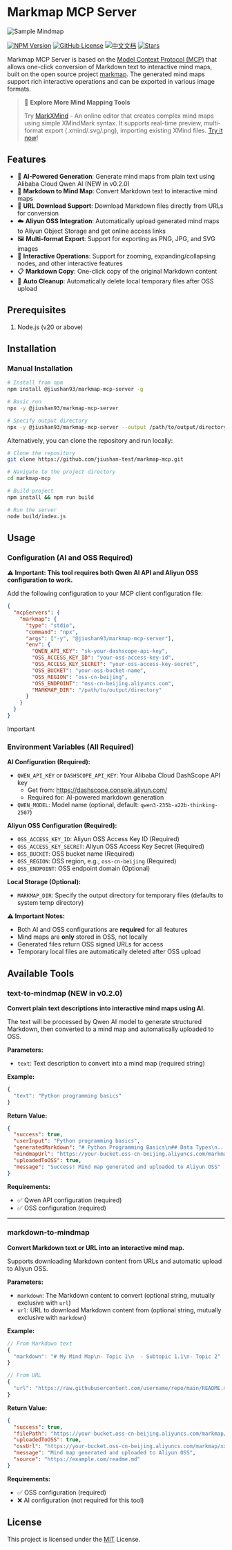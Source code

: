 # Markmap MCP Server

![Sample Mindmap](./docs/markmap.svg)

[![NPM Version](https://img.shields.io/npm/v/@jiushan93/markmap-mcp-server.svg)](https://www.npmjs.com/package/@jiushan93/markmap-mcp-server)
[![GitHub License](https://img.shields.io/github/license/jiushan-test/markmap-mcp.svg)](LICENSE)
[![中文文档](https://img.shields.io/badge/中文文档-点击查看-blue)](README_zh-CN.md)
[![Stars](https://img.shields.io/github/stars/jiushan-test/markmap-mcp)](https://github.com/jiushan-test/markmap-mcp)

Markmap MCP Server is based on the [Model Context Protocol (MCP)](https://modelcontextprotocol.io/introduction) that allows one-click conversion of Markdown text to interactive mind maps, built on the open source project [markmap](https://github.com/markmap/markmap). The generated mind maps support rich interactive operations and can be exported in various image formats.

> 🎉 **Explore More Mind Mapping Tools**
>
> Try [MarkXMind](https://github.com/jinzcdev/markxmind) - An online editor that creates complex mind maps using simple XMindMark syntax. It supports real-time preview, multi-format export (.xmind/.svg/.png), importing existing XMind files. [Try it now](https://markxmind.js.org/)!

## Features

- 🤖 **AI-Powered Generation**: Generate mind maps from plain text using Alibaba Cloud Qwen AI (NEW in v0.2.0)
- 🌠 **Markdown to Mind Map**: Convert Markdown text to interactive mind maps
- 🔗 **URL Download Support**: Download Markdown files directly from URLs for conversion
- ☁️ **Aliyun OSS Integration**: Automatically upload generated mind maps to Aliyun Object Storage and get online access links
- 🖼️ **Multi-format Export**: Support for exporting as PNG, JPG, and SVG images
- 🔄 **Interactive Operations**: Support for zooming, expanding/collapsing nodes, and other interactive features
- 📋 **Markdown Copy**: One-click copy of the original Markdown content
- 🧹 **Auto Cleanup**: Automatically delete local temporary files after OSS upload

## Prerequisites

1. Node.js (v20 or above)

## Installation

### Manual Installation

```bash
# Install from npm
npm install @jiushan93/markmap-mcp-server -g

# Basic run
npx -y @jiushan93/markmap-mcp-server

# Specify output directory
npx -y @jiushan93/markmap-mcp-server --output /path/to/output/directory
```

Alternatively, you can clone the repository and run locally:

```bash
# Clone the repository
git clone https://github.com/jiushan-test/markmap-mcp.git

# Navigate to the project directory
cd markmap-mcp

# Build project
npm install && npm run build

# Run the server
node build/index.js
```

## Usage

### Configuration (AI and OSS Required)

**⚠️ Important: This tool requires both Qwen AI API and Aliyun OSS configuration to work.**

Add the following configuration to your MCP client configuration file:

```json
{
  "mcpServers": {
    "markmap": {
      "type": "stdio",
      "command": "npx",
      "args": ["-y", "@jiushan93/markmap-mcp-server"],
      "env": {
        "QWEN_API_KEY": "sk-your-dashscope-api-key",
        "OSS_ACCESS_KEY_ID": "your-oss-access-key-id",
        "OSS_ACCESS_KEY_SECRET": "your-oss-access-key-secret",
        "OSS_BUCKET": "your-oss-bucket-name",
        "OSS_REGION": "oss-cn-beijing",
        "OSS_ENDPOINT": "oss-cn-beijing.aliyuncs.com",
        "MARKMAP_DIR": "/path/to/output/directory"
      }
    }
  }
}
```

> [!IMPORTANT]
>
> ### Environment Variables (All Required)
>
> **AI Configuration (Required):**
> - `QWEN_API_KEY` or `DASHSCOPE_API_KEY`: Your Alibaba Cloud DashScope API key
>   - Get from: https://dashscope.console.aliyun.com/
>   - Required for: AI-powered markdown generation
> - `QWEN_MODEL`: Model name (optional, default: `qwen3-235b-a22b-thinking-2507`)
>
> **Aliyun OSS Configuration (Required):**
> - `OSS_ACCESS_KEY_ID`: Aliyun OSS Access Key ID (Required)
> - `OSS_ACCESS_KEY_SECRET`: Aliyun OSS Access Key Secret (Required)
> - `OSS_BUCKET`: OSS bucket name (Required)
> - `OSS_REGION`: OSS region, e.g., `oss-cn-beijing` (Required)
> - `OSS_ENDPOINT`: OSS endpoint domain (Optional)
>
> **Local Storage (Optional):**
> - `MARKMAP_DIR`: Specify the output directory for temporary files (defaults to system temp directory)
>
> **⚠️ Important Notes:**
> - Both AI and OSS configurations are **required** for all features
> - Mind maps are **only** stored in OSS, not locally
> - Generated files return OSS signed URLs for access
> - Temporary local files are automatically deleted after OSS upload

## Available Tools

### text-to-mindmap (NEW in v0.2.0)

**Convert plain text descriptions into interactive mind maps using AI.**

The text will be processed by Qwen AI model to generate structured Markdown, then converted to a mind map and automatically uploaded to OSS.

**Parameters:**

- `text`: Text description to convert into a mind map (required string)

**Example:**

```javascript
{
  "text": "Python programming basics"
}
```

**Return Value:**

```json
{
  "success": true,
  "userInput": "Python programming basics",
  "generatedMarkdown": "# Python Programming Basics\n## Data Types\n...",
  "mindmapUrl": "https://your-bucket.oss-cn-beijing.aliyuncs.com/markmap/xxx.html?...",
  "uploadedToOSS": true,
  "message": "Success! Mind map generated and uploaded to Aliyun OSS"
}
```

**Requirements:**
- ✅ Qwen API configuration (required)
- ✅ OSS configuration (required)

---

### markdown-to-mindmap

**Convert Markdown text or URL into an interactive mind map.**

Supports downloading Markdown content from URLs and automatic upload to Aliyun OSS.

**Parameters:**

- `markdown`: The Markdown content to convert (optional string, mutually exclusive with `url`)
- `url`: URL to download Markdown content from (optional string, mutually exclusive with `markdown`)

**Example:**

```javascript
// From Markdown text
{
  "markdown": "# My Mind Map\n- Topic 1\n  - Subtopic 1.1\n- Topic 2"
}

// From URL
{
  "url": "https://raw.githubusercontent.com/username/repo/main/README.md"
}
```

**Return Value:**

```json
{
  "success": true,
  "filePath": "https://your-bucket.oss-cn-beijing.aliyuncs.com/markmap/xxx.html",
  "uploadedToOSS": true,
  "ossUrl": "https://your-bucket.oss-cn-beijing.aliyuncs.com/markmap/xxx.html?...",
  "message": "Mind map generated and uploaded to Aliyun OSS",
  "source": "https://example.com/readme.md"
}
```

**Requirements:**
- ✅ OSS configuration (required)
- ❌ AI configuration (not required for this tool)

## License

This project is licensed under the [MIT](./LICENSE) License.

